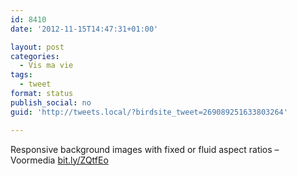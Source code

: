 ```yaml
---
id: 8410
date: '2012-11-15T14:47:31+01:00'

layout: post
categories:
  - Vis ma vie
tags:
  - tweet
format: status
publish_social: no
guid: 'http://tweets.local/?birdsite_tweet=269089251633803264'

---
```


Responsive background images with fixed or fluid aspect ratios – Voormedia [bit.ly/ZQtfEo](http://bit.ly/ZQtfEo)
